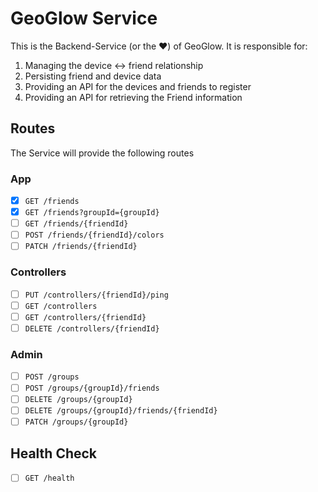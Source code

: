 # GeoGlow Service

This is the Backend-Service (or the ❤️) of GeoGlow.
It is responsible for:

1. Managing the device <-> friend relationship
2. Persisting friend and device data
3. Providing an API for the devices and friends to register
4. Providing an API for retrieving the Friend information

## Routes

The Service will provide the following routes

### App

- [x] `GET /friends`
- [x] `GET /friends?groupId={groupId}`
- [ ] `GET /friends/{friendId}`
- [ ] `POST /friends/{friendId}/colors`
- [ ] `PATCH /friends/{friendId}`

### Controllers

- [ ] `PUT /controllers/{friendId}/ping`
- [ ] `GET /controllers`
- [ ] `GET /controllers/{friendId}`
- [ ] `DELETE /controllers/{friendId}`

### Admin

- [ ] `POST /groups`
- [ ] `POST /groups/{groupId}/friends`
- [ ] `DELETE /groups/{groupId}`
- [ ] `DELETE /groups/{groupId}/friends/{friendId}`
- [ ] `PATCH /groups/{groupId}`

## Health Check

- [ ] `GET /health`
